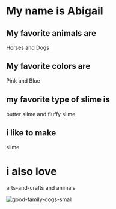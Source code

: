 # My name is Abigail

## My favorite animals are
Horses and Dogs

## My favorite colors are
Pink and Blue

## my favorite type of slime is
butter slime and fluffy slime

## i like to make 
slime

# i also love
arts-and-crafts and animals 

![good-family-dogs-small](https://user-images.githubusercontent.com/59803854/76459544-63e89b00-63aa-11ea-88c1-aa5af722a5b3.jpg)
